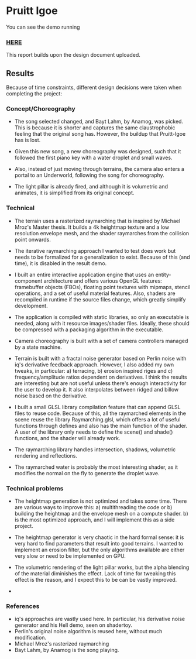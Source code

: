 # Pruitt Igoe

You can see the demo running 
### [HERE](https://www.youtube.com/watch?v=D61TlRlmYOQ)

This report builds upon the design document uploaded.

## Results

Because of time constraints, different design decisions were taken when completing the project:

### Concept/Choreography

* The song selected changed, and Bayt Lahm, by Anamog, was picked. This is because it is shorter and captures the same claustrophobic feeling that the original song has. However, the buildup that Pruitt-Igoe has is lost.


* Given this new song, a new choreography was designed, such that it followed the first piano key with a water droplet and small waves. 

* Also, instead of just moving through terrains, the camera also enters a portal to an Underworld, following the song for choreography.

* The light pillar is already fired, and although it is volumetric and animates, it is simplified from its original concept.

### Technical

* The terrain uses a rasterized raymarching that is inspired by Michael Mroz's Master thesis. It builds a 4k heightmap texture and a low resolution envelope mesh, and the shader raymarches from the collision point onwards.

* The iterative raymarching approach I wanted to test does work but needs to be formalized for a generalization to exist. Because of this (and time), it is disabled in the result demo.

* I built an entire interactive application engine that uses an entity-component architecture and offers various OpenGL features: framebuffer objects (FBOs), floating point textures with mipmaps, stencil operations, and a set of useful material features. Also, shaders are recompiled in runtime if the source files change, which greatly simplify development.

* The application is compiled with static libraries, so only an executable is needed, along with it resource images/shader files. Ideally, these should be compressed with a packaging algorithm in the executable.

* Camera choreography is built with a set of camera controllers managed by a state machine.

* Terrain is built with a fractal noise generator based on Perlin noise with iq's derivative feedback approach. However, I also added my own tweaks, in particular: a) terracing, b) erosion inspired riges and c) frequency/amplitude ratios dependent on derivatives. I think the results are interesting but are not useful unless there's enough interactivity for the user to develop it. It also interpolates between ridged and billow noise based on the derivative.

* I built a small GLSL library compilation feature that can append GLSL files to reuse code. Because of this, all the raymarched elements in the scene reuse the library Raymarching.glsl, which offers a lot of useful functions through defines and also has the main function of the shader. A user of the library only needs to define the scene() and shade() functions, and the shader will already work.

* The raymarching library handles intersection, shadows, volumetric rendering and reflections.

* The raymarched water is probably the most interesting shader, as it modifies the normal on the fly to generate the droplet wave.


### Technical problems
* The heightmap generation is not optimized and takes some time. There are various ways to improve this: a) multithreading the code or b) building the heightmap and the envelope mesh on a compute shader. b) is the most optimized approach, and I will implement this as a side project.

* The heightmap generator is very chaotic in the hard formal sense: it is very hard to find parameters that result into good terrains. I wanted to implement an erosion filter, but the only algorithms available are either very slow or need to be implemented on GPU.

* The volumetric rendering of the light pillar works, but the alpha blending of the material diminishes the effect. Lack of time for tweaking this effect is the reason, and I expect this to be can be vastly improved.

* 

### References

* iq's approaches are vastly used here. In particular, his derivative noise generator and his Hell demo, seen on shadertoy.
* Perlin's original noise algorithm is reused here, without much modification.
* Michael Mroz's rasterized raymarching
* Bayt Lahm, by Anamog is the song playing.
